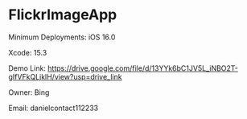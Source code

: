 
# **FlickrImageApp**

Minimum Deployments: iOS 16.0

Xcode: 15.3

Demo Link: https://drive.google.com/file/d/13YYk6bC1JV5L_iNBO2T-gIfVFkQLjklH/view?usp=drive_link

Owner: Bing

Email: danielcontact112233
